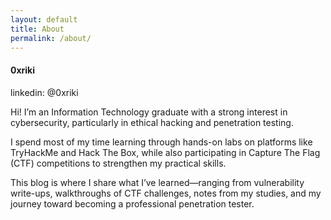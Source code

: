```yaml
---
layout: default
title: About
permalink: /about/
---
```


<div class="w-1/2 mx-auto">
    <h4 class="font-semibold text-my-blue text-center dark:text-my-green">0xriki</h4>
    <p>linkedin: @0xriki</p>
    <p class="mb-3">Hi! I’m an Information Technology graduate with a strong interest in cybersecurity, particularly in ethical hacking and penetration testing.</p>
    <p class="mb-3">I spend most of my time learning through hands-on labs on platforms like TryHackMe and Hack The Box, while also participating in Capture The Flag (CTF) competitions to strengthen my practical skills.</p>
    <p class="mb-3">This blog is where I share what I’ve learned—ranging from vulnerability write-ups, walkthroughs of CTF challenges, notes from my studies, and my journey toward becoming a professional penetration tester.</p>
</div>   
